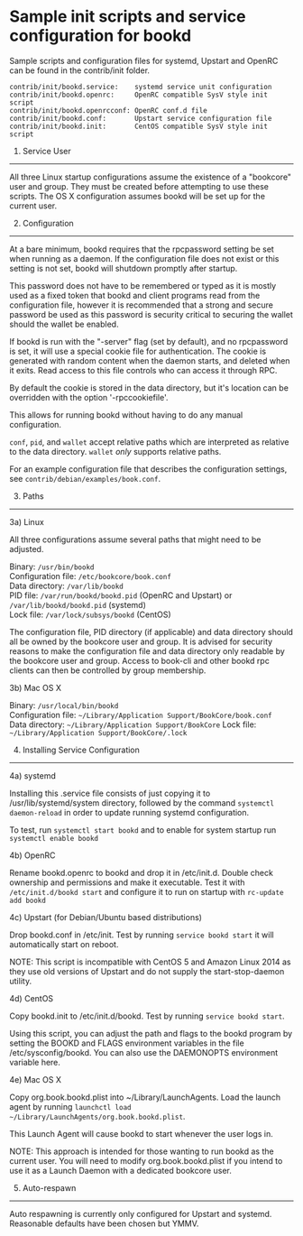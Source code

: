 Sample init scripts and service configuration for bookd
==========================================================

Sample scripts and configuration files for systemd, Upstart and OpenRC
can be found in the contrib/init folder.

    contrib/init/bookd.service:    systemd service unit configuration
    contrib/init/bookd.openrc:     OpenRC compatible SysV style init script
    contrib/init/bookd.openrcconf: OpenRC conf.d file
    contrib/init/bookd.conf:       Upstart service configuration file
    contrib/init/bookd.init:       CentOS compatible SysV style init script

1. Service User
---------------------------------

All three Linux startup configurations assume the existence of a "bookcore" user
and group.  They must be created before attempting to use these scripts.
The OS X configuration assumes bookd will be set up for the current user.

2. Configuration
---------------------------------

At a bare minimum, bookd requires that the rpcpassword setting be set
when running as a daemon.  If the configuration file does not exist or this
setting is not set, bookd will shutdown promptly after startup.

This password does not have to be remembered or typed as it is mostly used
as a fixed token that bookd and client programs read from the configuration
file, however it is recommended that a strong and secure password be used
as this password is security critical to securing the wallet should the
wallet be enabled.

If bookd is run with the "-server" flag (set by default), and no rpcpassword is set,
it will use a special cookie file for authentication. The cookie is generated with random
content when the daemon starts, and deleted when it exits. Read access to this file
controls who can access it through RPC.

By default the cookie is stored in the data directory, but it's location can be overridden
with the option '-rpccookiefile'.

This allows for running bookd without having to do any manual configuration.

`conf`, `pid`, and `wallet` accept relative paths which are interpreted as
relative to the data directory. `wallet` *only* supports relative paths.

For an example configuration file that describes the configuration settings,
see `contrib/debian/examples/book.conf`.

3. Paths
---------------------------------

3a) Linux

All three configurations assume several paths that might need to be adjusted.

Binary:              `/usr/bin/bookd`  
Configuration file:  `/etc/bookcore/book.conf`  
Data directory:      `/var/lib/bookd`  
PID file:            `/var/run/bookd/bookd.pid` (OpenRC and Upstart) or `/var/lib/bookd/bookd.pid` (systemd)  
Lock file:           `/var/lock/subsys/bookd` (CentOS)  

The configuration file, PID directory (if applicable) and data directory
should all be owned by the bookcore user and group.  It is advised for security
reasons to make the configuration file and data directory only readable by the
bookcore user and group.  Access to book-cli and other bookd rpc clients
can then be controlled by group membership.

3b) Mac OS X

Binary:              `/usr/local/bin/bookd`  
Configuration file:  `~/Library/Application Support/BookCore/book.conf`  
Data directory:      `~/Library/Application Support/BookCore`
Lock file:           `~/Library/Application Support/BookCore/.lock`

4. Installing Service Configuration
-----------------------------------

4a) systemd

Installing this .service file consists of just copying it to
/usr/lib/systemd/system directory, followed by the command
`systemctl daemon-reload` in order to update running systemd configuration.

To test, run `systemctl start bookd` and to enable for system startup run
`systemctl enable bookd`

4b) OpenRC

Rename bookd.openrc to bookd and drop it in /etc/init.d.  Double
check ownership and permissions and make it executable.  Test it with
`/etc/init.d/bookd start` and configure it to run on startup with
`rc-update add bookd`

4c) Upstart (for Debian/Ubuntu based distributions)

Drop bookd.conf in /etc/init.  Test by running `service bookd start`
it will automatically start on reboot.

NOTE: This script is incompatible with CentOS 5 and Amazon Linux 2014 as they
use old versions of Upstart and do not supply the start-stop-daemon utility.

4d) CentOS

Copy bookd.init to /etc/init.d/bookd. Test by running `service bookd start`.

Using this script, you can adjust the path and flags to the bookd program by
setting the BOOKD and FLAGS environment variables in the file
/etc/sysconfig/bookd. You can also use the DAEMONOPTS environment variable here.

4e) Mac OS X

Copy org.book.bookd.plist into ~/Library/LaunchAgents. Load the launch agent by
running `launchctl load ~/Library/LaunchAgents/org.book.bookd.plist`.

This Launch Agent will cause bookd to start whenever the user logs in.

NOTE: This approach is intended for those wanting to run bookd as the current user.
You will need to modify org.book.bookd.plist if you intend to use it as a
Launch Daemon with a dedicated bookcore user.

5. Auto-respawn
-----------------------------------

Auto respawning is currently only configured for Upstart and systemd.
Reasonable defaults have been chosen but YMMV.
